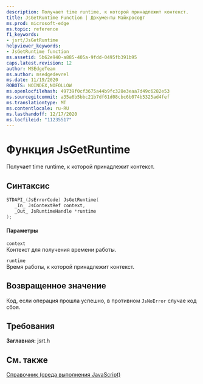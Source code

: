```yaml
---
description: Получает time runtime, к которой принадлежит контекст.
title: JsGetRuntime Function | Документы Майкрософт
ms.prod: microsoft-edge
ms.topic: reference
f1_keywords:
- jsrt/JsGetRuntime
helpviewer_keywords:
- JsGetRuntime function
ms.assetid: 5b62e940-a885-405a-9fdd-0495fb391b95
caps.latest.revision: 12
author: MSEdgeTeam
ms.author: msedgedevrel
ms.date: 11/19/2020
ROBOTS: NOINDEX,NOFOLLOW
ms.openlocfilehash: 49739f0cf3675a44b9fc328e3eaa7d49c6282e53
ms.sourcegitcommit: a35a6b5bbc21b7df61d08cbc6b074b5325ad4fef
ms.translationtype: MT
ms.contentlocale: ru-RU
ms.lasthandoff: 12/17/2020
ms.locfileid: "11235517"
---
```

# Функция JsGetRuntime

Получает time runtime, к которой принадлежит контекст.  
  
## Синтаксис  
  
```cpp  
STDAPI_(JsErrorCode) JsGetRuntime(  
   _In_ JsContextRef context,  
   _Out_ JsRuntimeHandle *runtime  
);  
```  
  
#### Параметры  
 `context`  
 Контекст для получения времени работы.  
  
 `runtime`  
 Время работы, к которой принадлежит контекст.  
  
## Возвращенное значение  
 Код, если операция прошла успешно, в противном `JsNoError` случае код сбоя.  
  
## Требования  
 **Заглавная:** jsrt.h  
  
## См. также  
 [Справочник (среда выполнения JavaScript)](../chakra-hosting/reference-javascript-runtime.md)
